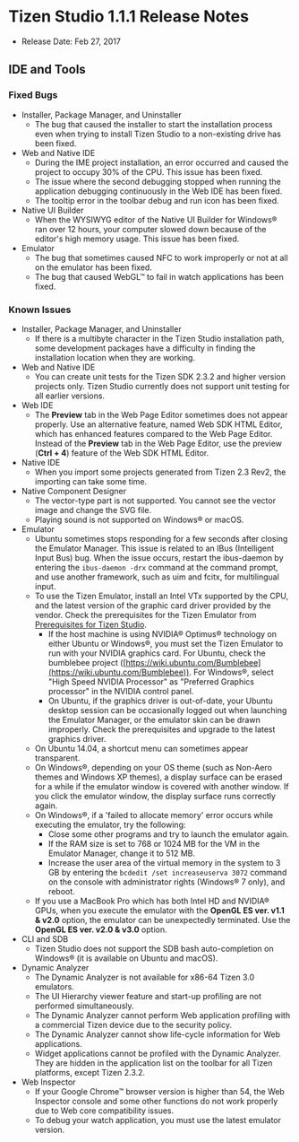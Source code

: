 # Tizen Studio 1.1.1 Release Notes

- Release Date: Feb 27, 2017

## IDE and Tools

### Fixed Bugs

- Installer, Package Manager, and Uninstaller
  - The bug that caused the installer to start the installation process even when trying to install Tizen Studio to a non-existing drive has been fixed.
- Web and Native IDE
  - During the IME project installation, an error occurred and caused the project to occupy 30% of the CPU. This issue has been fixed.
  - The issue where the second debugging stopped when running the application debugging continuously in the Web IDE has been fixed.
  - The tooltip error in the toolbar debug and run icon has been fixed.
- Native UI Builder
  - When the WYSIWYG editor of the Native UI Builder for Windows&reg; ran over 12 hours, your computer slowed down because of the editor&apos;s high memory usage. This issue has been fixed.
- Emulator
  - The bug that sometimes caused NFC to work improperly or not at all on the emulator has been fixed.
  - The bug that caused WebGL&trade; to fail in watch applications has been fixed.

### Known Issues

- Installer, Package Manager, and Uninstaller
  - If there is a multibyte character in the Tizen Studio installation path, some development packages have a difficulty in finding the installation location when they are working.
- Web and Native IDE
  - You can create unit tests for the Tizen SDK 2.3.2 and higher version projects only. Tizen Studio currently does not support unit testing for all earlier versions.
- Web IDE
  - The **Preview** tab in the Web Page Editor sometimes does not appear properly. Use an alternative feature, named Web SDK HTML Editor, which has enhanced features compared to the Web Page Editor. Instead of the **Preview** tab in the Web Page Editor, use the preview (**Ctrl + 4**) feature of the Web SDK HTML Editor.
- Native IDE
  - When you import some projects generated from Tizen 2.3 Rev2, the importing can take some time.
- Native Component Designer
  - The vector-type part is not supported. You cannot see the vector image and change the SVG file.
  - Playing sound is not supported on Windows&reg; or macOS.
- Emulator
  - Ubuntu sometimes stops responding for a few seconds after closing the Emulator Manager. This issue is related to an IBus (Intelligent Input Bus) bug. When the issue occurs, restart the ibus-daemon by entering the `ibus-daemon -drx` command at the command prompt, and use another framework, such as uim and fcitx, for multilingual input.
  - To use the Tizen Emulator, install an Intel VTx supported by the CPU, and the latest version of the graphic card driver provided by the vendor. Check the prerequisites for the Tizen Emulator from [Prerequisites for Tizen Studio](../setup/prerequisites.md#emulator).
    - If the host machine is using NVIDIA&reg; Optimus&reg; technology on either Ubuntu or Windows&reg;, you must set the Tizen Emulator to run with your NVIDIA graphics card. For Ubuntu, check the bumblebee project ([https://wiki.ubuntu.com/Bumblebee](https://wiki.ubuntu.com/Bumblebee)). For Windows&reg;, select &quot;High Speed NVIDIA Processor&quot; as &quot;Preferred Graphics processor&quot; in the NVIDIA control panel.
    - On Ubuntu, if the graphics driver is out-of-date, your Ubuntu desktop session can be occasionally logged out when launching the Emulator Manager, or the emulator skin can be drawn improperly. Check the prerequisites and upgrade to the latest graphics driver.
  - On Ubuntu 14.04, a shortcut menu can sometimes appear transparent.
  - On Windows&reg;, depending on your OS theme (such as Non-Aero themes and Windows XP themes), a display surface can be erased for a while if the emulator window is covered with another window. If you click the emulator window, the display surface runs correctly again.
  - On Windows&reg;, if a &apos;failed to allocate memory&apos; error occurs while executing the emulator, try the following:
    - Close some other programs and try to launch the emulator again.
    - If the RAM size is set to 768 or 1024 MB for the VM in the Emulator Manager, change it to 512 MB.
    - Increase the user area of the virtual memory in the system to 3 GB by entering the `bcdedit /set increaseuserva 3072` command on the console with administrator rights (Windows&reg; 7 only), and reboot.
  - If you use a MacBook Pro which has both Intel HD and NVIDIA&reg; GPUs, when you execute the emulator with the **OpenGL ES ver. v1.1 & v2.0** option, the emulator can be unexpectedly terminated. Use the **OpenGL ES ver. v2.0 & v3.0** option.
- CLI and SDB
  - Tizen Studio does not support the SDB bash auto-completion on Windows&reg; (it is available on Ubuntu and macOS).
- Dynamic Analyzer
  - The Dynamic Analyzer is not available for x86-64 Tizen 3.0 emulators.
  - The UI Hierarchy viewer feature and start-up profiling are not performed simultaneously.
  - The Dynamic Analyzer cannot perform Web application profiling with a commercial Tizen device due to the security policy.
  - The Dynamic Analyzer cannot show life-cycle information for Web applications.
  - Widget applications cannot be profiled with the Dynamic Analyzer. They are hidden in the application list on the toolbar for all Tizen platforms, except Tizen 2.3.2.
- Web Inspector
  - If your Google Chrome&trade; browser version is higher than 54, the Web Inspector console and some other functions do not work properly due to Web core compatibility issues.
  - To debug your watch application, you must use the latest emulator version.
